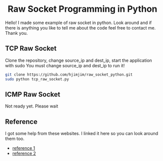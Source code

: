 <p align="center">
  <h1 align="center">Raw Socket Programming in Python</h2>
  Hello! I made some example of raw socket in python. Look around and if there is anything you like to tell me about the code feel free to contact me. Thank you. 
</p>

## TCP Raw Socket

Clone the repository, change source_ip and dest_ip, start the application with sudo 
You must change source_ip and dest_ip to run it!

```bash
git clone https://github.com/hjimjim/raw_socket_python.git
sudo python tcp_raw_socket.py
```

## ICMP Raw Socket

Not ready yet. Please wait

## Reference
I got some help from these websites. I linked it here so you can look around them too.  
* <a href="https://www.binarytides.com/raw-socket-programming-in-python-linux/">reference 1</a>
* <a href="http://www.campergat.com/tcp-raw-sockets-in-python/">reference 2</a>